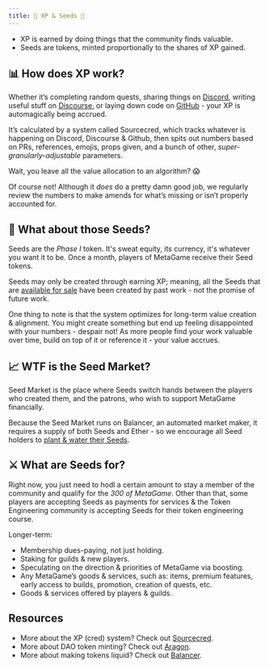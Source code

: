 ```yaml
---
title: 🧬 XP & Seeds 🌱
---
```


-   XP is earned by doing things that the community finds valuable.
-   Seeds are tokens, minted proportionally to the shares of XP gained.


## **📊 How does XP work?**

Whether it’s completing random quests, sharing things on [Discord](https://discord.gg/ZqdPP9b), writing useful stuff on [Discourse](https://metagame.trydiscourse.com/), or laying down code on [GitHub](https://github.com/metafam/) - your XP is automagically being accrued.

It’s calculated by a system called Sourcecred, which tracks whatever is happening on Discord, Discourse & Github, then spits out numbers based on PRs, references, emojis, props given, and a bunch of other, _super-granularly-adjustable_ parameters.

Wait, you leave all the value allocation to an algorithm? 😱

Of course not! Although it _does_ do a pretty damn good job, we regularly review the numbers to make amends for what’s missing or isn’t properly accounted for.

## **🌱 What about those Seeds?**

Seeds are the _Phase I_ token. It's sweat equity, its currency, it's whatever you want it to be. Once a month, players of MetaGame receive their Seed tokens.

Seeds may only be created through earning XP; meaning, all the Seeds that are [available for sale](https://balancer.exchange/#/swap/ether/0x30cf203b48edaa42c3b4918e955fed26cd012a3f) have been created by past work - not the promise of future work.

One thing to note is that the system optimizes for long-term value creation & alignment. You might create something but end up feeling disappointed with your numbers - despair not! As more people find your work valuable over time, build on top of it or reference it - your value accrues.

## **📈 WTF is the Seed Market?**

Seed Market is the place where Seeds switch hands between the players who created them, and the patrons, who wish to support MetaGame financially.

Because the Seed Market runs on Balancer, an automated market maker, it requires a supply of both Seeds and Ether - so we encourage all Seed holders to [plant & water their Seeds](https://beta.pools.balancer.exchange/#/pool/0xea05a15dbce2eb543ffda16950e95b2bd2e40d0e/swaps).

## **⚔️ What are Seeds for?**

Right now, you just need to hodl a certain amount to stay a member of the community and qualify for the _300 of MetaGame_. Other than that, some players are accepting Seeds as payments for services & the Token Engineering community is accepting Seeds for their token engineering course.

Longer-term:
-   Membership dues-paying, not just holding.
-   Staking for guilds & new players.
-   Speculating on the direction & priorities of MetaGame via boosting.
-   Any MetaGame’s goods & services, such as: items, premium features, early access to builds, promotion, creation of quests, etc.
-   Goods & services offered by players & guilds.


## **Resources**

-   More about the XP (cred) system? Check out [Sourcecred](https://sourcecred.io/docs/beta/cred).
-   More about DAO token minting? Check out [Aragon](https://aragon.org/).
-   More about making tokens liquid? Check out [Balancer](https://medium.com/balancer-protocol/building-liquidity-into-token-distribution-a49d4286e0d4).
